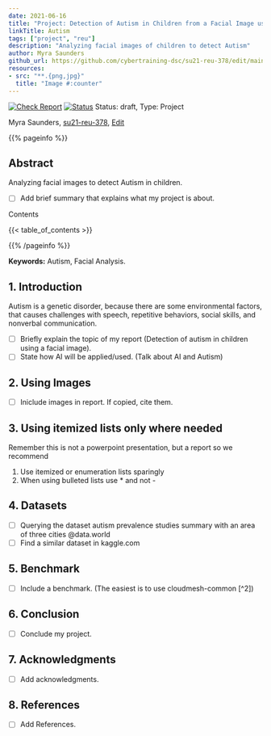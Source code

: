```yaml
---
date: 2021-06-16
title: "Project: Detection of Autism in Children from a Facial Image using AI"
linkTitle: Autism
tags: ["project", "reu"]
description: "Analyzing facial images of children to detect Autism"
author: Myra Saunders
github_url: https://github.com/cybertraining-dsc/su21-reu-378/edit/main/project/index.md
resources:
- src: "**.{png,jpg}"
  title: "Image #:counter"
---
```


[![Check Report](https://github.com/cybertraining-dsc/su21-reu-378/workflows/Check%20Report/badge.svg)](https://github.com/cybertraining-dsc/su21-reu-378/actions)
[![Status](https://github.com/cybertraining-dsc/su21-reu-378/workflows/Status/badge.svg)](https://github.com/cybertraining-dsc/su21-reu-378/actions)
Status: draft, Type: Project


Myra Saunders, [su21-reu-378](https://github.com/cybertraining-dsc/su21-reu-378), [Edit](https://github.com/cybertraining-dsc/su21-reu-378/blob/main/project/index.md)

{{% pageinfo %}}

## Abstract

Analyzing facial images to detect Autism in children.
- [ ] Add brief summary that explains what my project is about.

Contents

{{< table_of_contents >}}

{{% /pageinfo %}}

**Keywords:** Autism, Facial Analysis. 

## 1. Introduction

Autism is a genetic disorder, because there are some environmental factors, that causes challenges with speech, repetitive behaviors, social skills, and nonverbal communication.
- [ ] Briefly explain the topic of my report (Detection of autism in children using a facial image).
- [ ] State how AI will be applied/used. (Talk about AI and Autism)

## 2. Using Images

- [ ] Iniclude images in report. If copied, cite them.

## 3. Using itemized lists only where needed

Remember this is not a powerpoint presentation, but a report so we recommend

1. Use itemized or enumeration lists sparingly
2. When using bulleted lists use * and not - 

## 4. Datasets

- [ ] Querying the dataset autism prevalence studies summary with an area of three cities @data.world
- [ ] Find a similar dataset in kaggle.com

## 5. Benchmark

- [ ] Include a benchmark. (The easiest is to use cloudmesh-common [^2])
 
## 6. Conclusion

- [ ] Conclude my project.

## 7. Acknowledgments

- [ ] Add acknowledgments.

## 8. References

- [ ] Add References.
